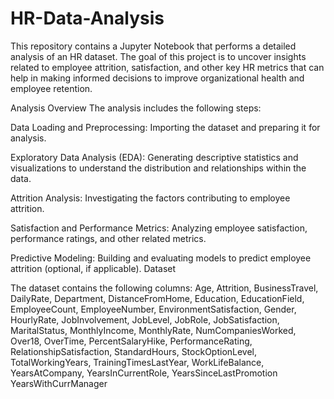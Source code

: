 # HR-Data-Analysis

This repository contains a Jupyter Notebook that performs a detailed analysis of an HR dataset. The goal of this project is to uncover insights related to employee attrition, satisfaction, and other key HR metrics that can help in making informed decisions to improve organizational health and employee retention.

Analysis Overview
The analysis includes the following steps:

Data Loading and Preprocessing: Importing the dataset and preparing it for analysis.

Exploratory Data Analysis (EDA): Generating descriptive statistics and visualizations to understand the distribution and relationships within the data.

Attrition Analysis: Investigating the factors contributing to employee attrition.

Satisfaction and Performance Metrics: Analyzing employee satisfaction, performance ratings, and other related metrics.

Predictive Modeling: Building and evaluating models to predict employee attrition (optional, if applicable).
Dataset



The dataset contains the following columns:
Age,
Attrition,
BusinessTravel,
DailyRate,
Department,
DistanceFromHome,
Education,
EducationField,
EmployeeCount,
EmployeeNumber,
EnvironmentSatisfaction,
Gender,
HourlyRate,
JobInvolvement,
JobLevel,
JobRole,
JobSatisfaction,
MaritalStatus,
MonthlyIncome,
MonthlyRate,
NumCompaniesWorked,
Over18,
OverTime,
PercentSalaryHike,
PerformanceRating,
RelationshipSatisfaction,
StandardHours,
StockOptionLevel,
TotalWorkingYears,
TrainingTimesLastYear,
WorkLifeBalance,
YearsAtCompany,
YearsInCurrentRole,
YearsSinceLastPromotion
YearsWithCurrManager
